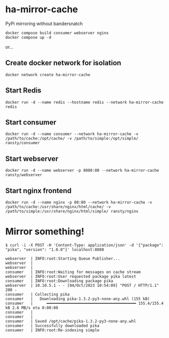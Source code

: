# ha-mirror-cache
PyPi mirroring without bandersnatch

```
docker compose build consumer webserver nginx
docker compose up -d
```

or...

## Create docker network for isolation
```
docker network create ha-mirror-cache
```

## Start Redis
```
docker run -d --name redis --hostname redis --network ha-mirror-cache redis
```

## Start consumer
```
docker run -d --name consumer --network ha-mirror-cache -v /path/to/cache:/opt/cache/ -v /path/to/simple:/opt/simple/ ransty/consumer
```

## Start webserver
```
docker run -d --name webserver -p 8080:80 --network ha-mirror-cache ransty/webserver
```

## Start nginx frontend
```
docker run -d --name nginx -p 80:80 --network ha-mirror-cache -v /path/to/cache:/usr/share/nginx/html/cache/ -v /path/to/simple:/usr/share/nginx/html/simple/ ransty/nginx
```


# Mirror something!
```
$ curl -i -X POST -H 'Content-Type: application/json' -d '{"package": "pika", "version": "1.0.0"}' localhost:8080

webserver  | INFO:root:Starting Queue Publisher...
webserver  | 
webserver  | 
consumer   | INFO:root:Waiting for messages on cache stream
webserver  | INFO:root:User requested package pika latest
consumer   | INFO:root:Downloading package pika
webserver  | 10.10.5.1 - - [04/Oct/2023 10:54:09] "POST / HTTP/1.1" 200 -
consumer   | Collecting pika
consumer   |   Downloading pika-1.3.2-py3-none-any.whl (155 kB)
consumer   |      ━━━━━━━━━━━━━━━━━━━━━━━━━━━━━━━━━━━━━━━ 155.4/155.4 kB 2.6 MB/s eta 0:00:00
consumer   | 
consumer   | 
consumer   | Saved /opt/cache/pika-1.3.2-py3-none-any.whl
consumer   | Successfully downloaded pika
consumer   | INFO:root:Re-indexing simple
```


